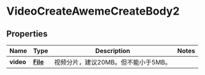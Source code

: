 # VideoCreateAwemeCreateBody2

## Properties
Name | Type | Description | Notes
------------ | ------------- | ------------- | -------------
**video** | [**File**](File.md) | 视频分片，建议20MB。但不能小于5MB。  | 
